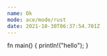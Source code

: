 ```yaml
---
name: Ok
mode: ace/mode/rust
date: 2021-10-30T06:37:54.701Z
---
```

fn main() {
    println!("hello");
}

